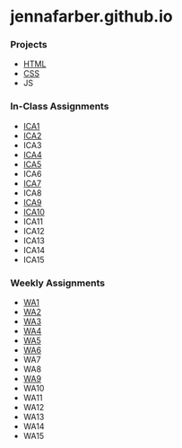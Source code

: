 # jennafarber.github.io
### Projects
- [HTML](/html-midterm/page5.html)
- [CSS](/wa/CSS.html)
- JS

### In-Class Assignments
- [ICA1](ica/Copy%20of%20ICA1%20--%20How%20to%20Search%20-%20Jenna%20Farber%20(1).pdf)
- [ICA2](ica/Copy%20of%20ICA2%20--%20Exploring%20Directory%20Structures%20(Week%202)%20-%20Jenna%20Farber.pdf)
- ICA3
- [ICA4](ica/ica4.html)
- [ICA5](ica/ica5/ica5.html)
- ICA6
- [ICA7](ica/ica7.html)
- ICA8
- [ICA9](ica/ica9.html)
- [ICA10](ica/ica10.html)
- ICA11
- ICA12
- ICA13
- ICA14
- ICA15

### Weekly Assignments
- [WA1](wa/wa1.html)
- [WA2](wa/wa2.html)
- [WA3](wa/wa3.html)
- [WA4](wa/wa4.html)
- [WA5](wa/wa5.html)
- [WA6](wa/wa6/wa6.html)
- WA7
- WA8
- [WA9](wa/wa9.html)
- WA10
- WA11
- WA12
- WA13
- WA14
- WA15